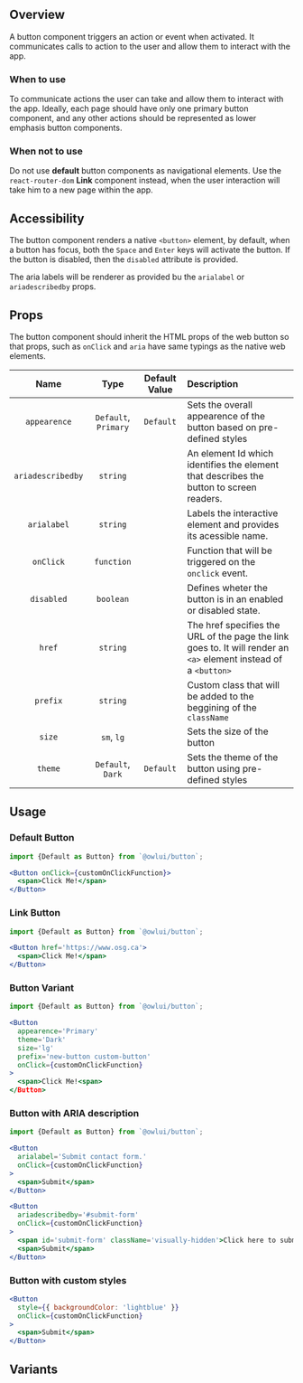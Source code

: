 ## Overview

A button component triggers an action or event when activated. It communicates calls to action to the user and allow them to interact with the app.

### When to use

To communicate actions the user can take and allow them to interact with the app. Ideally, each page should have only one primary button component, and any other actions should be represented as lower emphasis button components.

### When not to use

Do not use **default** button components as navigational elements. Use the `react-router-dom` **Link** component instead, when the user interaction will take him to a new page within the app.

## Accessibility

The button component renders a native `<button>` element, by default, when a button has focus, both the `Space` and `Enter` keys will activate the button. If the button is disabled, then the `disabled` attribute is provided.

The aria labels will be renderer as provided bu the `arialabel` or `ariadescribedby` props.

## Props

The button component should inherit the HTML props of the web button so that props, such as `onClick` and `aria` have same typings as the native web elements.

|       Name        |         Type         | Default Value | Description                                                                                                      |
| :---------------: | :------------------: | :-----------: | :--------------------------------------------------------------------------------------------------------------- |
|   `appearence`    | `Default`, `Primary` |   `Default`   | Sets the overall appearence of the button based on pre-defined styles                                            |
| `ariadescribedby` |       `string`       |               | An element Id which identifies the element that describes the button to screen readers.                          |
|    `arialabel`    |       `string`       |               | Labels the interactive element and provides its acessible name.                                                  |
|     `onClick`     |      `function`      |               | Function that will be triggered on the `onclick` event.                                                          |
|    `disabled`     |      `boolean`       |               | Defines wheter the button is in an enabled or disabled state.                                                    |
|      `href`       |       `string`       |               | The href specifies the URL of the page the link goes to. It will render an `<a>` element instead of a `<button>` |
|     `prefix`      |       `string`       |               | Custom class that will be added to the beggining of the `className`                                              |
|      `size`       |      `sm`, `lg`      |               | Sets the size of the button                                                                                      |
|      `theme`      |  `Default`, `Dark`   |   `Default`   | Sets the theme of the button using pre-defined styles                                                            |

## Usage

### Default Button

```jsx
import {Default as Button} from `@owlui/button`;

<Button onClick={customOnClickFunction}>
  <span>Click Me!</span>
</Button>
```

### Link Button

```jsx
import {Default as Button} from `@owlui/button`;

<Button href='https://www.osg.ca'>
  <span>Click Me!</span>
</Button>
```

### Button Variant

```jsx
import {Default as Button} from `@owlui/button`;

<Button
  appearence='Primary'
  theme='Dark'
  size='lg'
  prefix='new-button custom-button'
  onClick={customOnClickFunction}
>
  <span>Click Me!<span>
</Button>
```

### Button with ARIA description

```jsx
import {Default as Button} from `@owlui/button`;

<Button
  arialabel='Submit contact form.'
  onClick={customOnClickFunction}
>
  <span>Submit</span>
</Button>

<Button
  ariadescribedby='#submit-form'
  onClick={customOnClickFunction}
>
  <span id='submit-form' className='visually-hidden'>Click here to submit the contact form with your request.</span>
  <span>Submit</span>
</Button>
```

### Button with custom styles

```jsx
<Button
  style={{ backgroundColor: 'lightblue' }}
  onClick={customOnClickFunction}
>
  <span>Submit</span>
</Button>
```

## Variants
